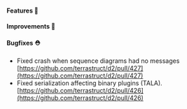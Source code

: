 #### Features 🚀

#### Improvements 🧹

#### Bugfixes ⛑️

- Fixed crash when sequence diagrams had no messages
  [https://github.com/terrastruct/d2/pull/427](https://github.com/terrastruct/d2/pull/427)
- Fixed serialization affecting binary plugins (TALA).
  [https://github.com/terrastruct/d2/pull/426](https://github.com/terrastruct/d2/pull/426)
